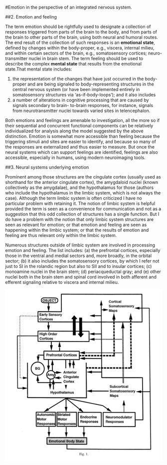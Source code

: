 #Emotion in the perspective of an integrated nervous system.

##2. Emotion and feeling

The term emotion should be rightfully used to designate a collection of responses triggered from parts of the brain to the body, and from parts of the brain to other parts of the brain, using both neural and humoral routes. The end result of the collection of such responses is an **emotional state**, defined by changes within the body-proper, e.g., viscera, internal milieu, and within certain sectors of the brain, e.g., somatosensory cortices; neuro-transmitter nuclei in brain stem.
The term feeling should be used to describe the complex **mental state** that results from the emotional state.That mental state includes: 

1. the representation of the changes that have just occurred in the body-proper and are being signaled to body-representing structures in the central nervous system (or have been implemented entirely in somatosensory structures via ‘as-if-body-loops’); and it also includes
1. a number of alterations in cognitive processing that are caused by signals secondary to brain- to-brain responses, for instance, signals from neurotransmitter nuclei towards varied sites in telencephalon.

Both emotions and feelings are amenable to investigation, all the more so if their sequential and concurrent functional components can be relatively individualized for analysis along the model suggested by the above distinction. Emotion is somewhat more accessible than feeling because the triggering stimuli and sites are easier to identify, and because so many of the responses are externalized and thus easier to measure. But once the neural systems which can support feelings are identified, feelings are also accessible, especially in humans, using modern neuroimaging tools.

##3. Neural systems underlying emotion

Prominent among those structures are the cingulate cortex (usually used as shorthand for the anterior cingulate cortex), the amygdaloid nuclei (known collectively as the amygdalae), and the hypothalamus for those (authors who include the hypothalamus in the limbic system, which is not always the case). Although the term limbic system is often criticized I have no particular problem with retaining it. The notion of limbic system is helpful provided the term is seen as a convenience for communication and not as a suggestion that this odd collection of structures has a single function. But I do have a problem with the notion that only limbic system structures are seen as relevant for emotion; or that emotion and feeling are seen as happening within the limbic system; or that the results of emotion and feeling are thus relevant only within the limbic system.

Numerous structures outside of limbic system are involved in processing emotion and feeling. The list includes: (a) the prefrontal cortices, especially those in the ventral and medial sectors and, more broadly, in the orbital sector; (b) it also includes the somatosensory cortices, by which I refer not just to SI in the rolandic region but also to SII and to insular cortices; (c) monoamine nuclei in the brain stem; (d) periacqueductal gray; and (e) other nuclei both in the brain stem and spinal cord involved in both afferent and efferent signaling relative to viscera and internal milieu.



![Emotional flow](damasio_emotions_flow.png)
